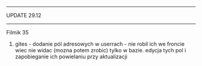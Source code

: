 ****************************
UPDATE 29.12
**************************

Filmik 35
1) gites - dodanie pól adresowych w userrach - nie robil ich we froncie wiec nie widac (mozna potem zrobic) tylko w bazie. edycja tych pol i zapobieganie ich powielaniu przy aktualizacji